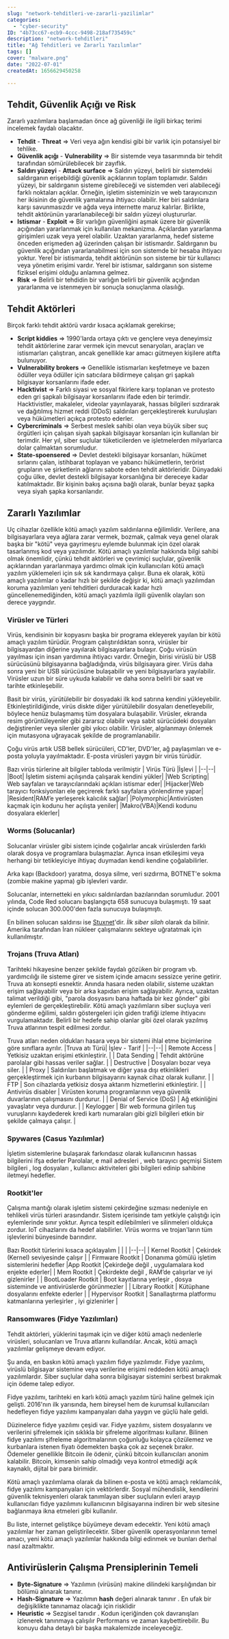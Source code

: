 ```yaml
---
slug: "network-tehditleri-ve-zararli-yazilimlar"
categories:
  - "cyber-security"
ID: "4b73cc67-ecb9-4ccc-9498-218af735459c"
description: "network-tehditleri"
title: "Ağ Tehditleri ve Zararlı Yazılımlar"
tags: []
cover: "malware.png"
date: "2022-07-01"
createdAt: 1656629450258

---
```

## Tehdit, Güvenlik Açığı ve Risk
Zararlı yazılımlara başlamadan önce ağ güvenliği ile ilgili birkaç terimi incelemek faydalı olacaktır. 

- **Tehdit** - **Threat** ⇒ Veri veya ağın kendisi gibi bir varlık için potansiyel bir tehlike.
- **Güvenlik açığı** - **Vulnerability** ⇒ Bir sistemde veya tasarımında bir tehdit tarafından sömürülebilecek bir zayıflık.
- **Saldırı yüzeyi** - **Attack surface** ⇒ Saldırı yüzeyi, belirli bir sistemdeki saldırganın erişebildiği güvenlik açıklarının toplam toplamıdır. Saldırı yüzeyi, bir saldırganın sisteme girebileceği ve sistemden veri alabileceği farklı noktaları açıklar. Örneğin, işletim sisteminizin ve web tarayıcınızın her ikisinin de güvenlik yamalarına ihtiyacı olabilir. Her biri saldırılara karşı savunmasızdır ve ağda veya internette maruz kalırlar. Birlikte, tehdit aktörünün yararlanabileceği bir saldırı yüzeyi oluştururlar.
- **Istismar** - **Exploit** ⇒ Bir varlığın güvenliğini aşmak üzere bir güvenlik açığından yararlanmak için kullanılan mekanizma. Açıklardan yararlanma girişimleri uzak veya yerel olabilir. Uzaktan yararlanma, hedef sisteme önceden erişmeden ağ üzerinden çalışan bir istismardır. Saldırganın bu güvenlik açığından yararlanabilmesi için son sistemde bir hesaba ihtiyacı yoktur. Yerel bir istismarda, tehdit aktörünün son sisteme bir tür kullanıcı veya yönetim erişimi vardır. Yerel bir istismar, saldırganın son sisteme fiziksel erişimi olduğu anlamına gelmez.
-  **Risk** ⇒   Belirli bir tehdidin bir varlığın belirli bir güvenlik açığından yararlanma ve istenmeyen bir sonuçla sonuçlanma olasılığı.

## Tehdit Aktörleri
Birçok farklı tehdit aktörü vardır kısaca açıklamak gerekirse;

- **Script kiddies** ⇒ 1990'larda ortaya çıktı ve gençlere veya deneyimsiz tehdit aktörlerine zarar vermek için mevcut senaryoları, araçları ve istismarları çalıştıran, ancak genellikle kar amacı gütmeyen kişilere atıfta bulunuyor.
- **Vulnerability brokers** ⇒ Genellikle istismarları keşfetmeye ve bazen ödüller veya ödüller için satıcılara bildirmeye çalışan gri şapkalı bilgisayar korsanlarını ifade eder.
- **Hacktivist** ⇒ Farklı siyasi ve sosyal fikirlere karşı toplanan ve protesto eden gri şapkalı bilgisayar korsanlarını ifade eden bir terimdir. Hacktivistler, makaleler, videolar yayınlayarak, hassas bilgileri sızdırarak ve dağıtılmış hizmet reddi (DDoS) saldırıları gerçekleştirerek kuruluşları veya hükümetleri açıkça protesto ederler.
- **Cybercriminals** ⇒ Serbest meslek sahibi olan veya büyük siber suç örgütleri için çalışan siyah şapkalı bilgisayar korsanları için kullanılan bir terimdir. Her yıl, siber suçlular tüketicilerden ve işletmelerden milyarlarca dolar çalmaktan sorumludur.
- **State-spoensered** ⇒ Devlet destekli bilgisayar korsanları, hükümet sırlarını çalan, istihbarat toplayan ve yabancı hükümetlerin, terörist grupların ve şirketlerin ağlarını sabote eden tehdit aktörleridir. Dünyadaki çoğu ülke, devlet destekli bilgisayar korsanlığına bir dereceye kadar katılmaktadır. Bir kişinin bakış açısına bağlı olarak, bunlar beyaz şapka veya siyah şapka korsanlarıdır.

## Zararlı Yazılımlar
Uç cihazlar özellikle kötü amaçlı yazılım saldırılarına eğilimlidir. Verilere, ana bilgisayarlara veya ağlara zarar vermek, bozmak, çalmak veya genel olarak başka bir "kötü" veya gayrimeşru eylemde bulunmak için özel olarak tasarlanmış kod veya yazılımdır. Kötü amaçlı yazılımlar hakkında bilgi sahibi olmak önemlidir, çünkü tehdit aktörleri ve çevrimiçi suçlular, güvenlik açıklarından yararlanmaya yardımcı olmak için kullanıcıları kötü amaçlı yazılım yüklemeleri için sık sık kandırmaya çalışır. Buna ek olarak, kötü amaçlı yazılımlar o kadar hızlı bir şekilde değişir ki, kötü amaçlı yazılımdan koruma yazılımları yeni tehditleri durduracak kadar hızlı güncellenemediğinden, kötü amaçlı yazılımla ilgili güvenlik olayları son derece yaygındır.

 ### Virüsler ve Türleri
  
  Virüs, kendisinin bir kopyasını başka bir programa ekleyerek yayılan bir kötü amaçlı yazılım türüdür. Program çalıştırıldıktan sonra, virüsler bir bilgisayardan diğerine yayılarak bilgisayarlara bulaşır. Çoğu virüsün yayılması için insan yardımına ihtiyacı vardır. Örneğin, birisi virüslü bir USB sürücüsünü bilgisayarına bağladığında, virüs bilgisayara girer. Virüs daha sonra yeni bir USB sürücüsüne bulaşabilir ve yeni bilgisayarlara yayılabilir. Virüsler uzun bir süre uykuda kalabilir ve daha sonra belirli bir saat ve tarihte etkinleşebilir.

Basit bir virüs, yürütülebilir bir dosyadaki ilk kod satırına kendini yükleyebilir. Etkinleştirildiğinde, virüs diskte diğer yürütülebilir dosyaları denetleyebilir, böylece henüz bulaşmamış tüm dosyalara bulaşabilir. Virüsler, ekranda resim görüntüleyenler gibi zararsız olabilir veya sabit sürücüdeki dosyaları değiştirenler veya silenler gibi yıkıcı olabilir. Virüsler, algılanmayı önlemek için mutasyona uğrayacak şekilde de programlanabilir.

Çoğu virüs artık USB bellek sürücüleri, CD'ler, DVD'ler, ağ paylaşımları ve e-posta yoluyla yayılmaktadır. E-posta virüsleri yaygın bir virüs türüdür.

Bazı virüs türlerine ait bilgiler tabloda verilmiştir
| Virüs Türü |İşlevi  |
|--|--|
|Boot| İşletim sistemi açılışında çalışarak kendini yükler|
|Web Scripting| Web sayfaları ve tarayıcılarındaki açıkları istismar eder|
|Hijacker|Web tarayıcı fonksiyonları ele geçirerek farklı sayfalara yönlendirme yapar|
|Resident|RAM’e yerleşerek kalıcılık sağlar|
|Polymorphic|Antivirüsten kaçmak için kodunu her açılışta yeniler|
|Makro(VBA)|Kendi kodunu dosyalara eklerler|

### Worms (Solucanlar)

Solucanlar virüsler gibi sistem içinde çoğalırlar ancak virüslerden farklı olarak dosya ve programlara bulaşmazlar. Ayrıca insan etkileşimi veya herhangi bir tetikleyiciye ihtiyaç duymadan kendi kendine çoğalabilirler. 

Arka kapı (Backdoor) yaratma, dosya silme, veri sızdırma, BOTNET'e sokma (zombie makine yapma) gib işlevleri vardır.

Solucanlar, internetteki en yıkıcı saldırılardan bazılarından sorumludur. 2001 yılında, Code Red solucanı başlangıçta 658 sunucuya bulaşmıştı. 19 saat içinde solucan 300.000'den fazla sunucuya bulaşmıştı.

En bilinen solucan saldırısı ise [Stuxnet](https://tr.wikipedia.org/wiki/Stuxnet)'dir. *İlk siber silah* olarak da bilinir. Amerika tarafından İran nükleer çalışmalarını sekteye uğratatmak için kullanılmıştır.

### Trojans (Truva Atları)

Tarihteki hikayesine benzer şekilde faydalı gözüken bir program vb. yardımcılığı ile sisteme girer ve sistem içinde amacını sessizce yerine getirir. Truva atı konsepti esnektir. Anında hasara neden olabilir, sisteme uzaktan erişim sağlayabilir veya bir arka kapıdan erişim sağlayabilir. Ayrıca, uzaktan talimat verildiği gibi, "parola dosyasını bana haftada bir kez gönder" gibi eylemleri de gerçekleştirebilir. Kötü amaçlı yazılımların siber suçluya veri gönderme eğilimi, saldırı göstergeleri için giden trafiği izleme ihtiyacını vurgulamaktadır.
Belirli bir hedefe sahip olanlar gibi özel olarak yazılmış Truva atlarının tespit edilmesi zordur.

Truva atları neden oldukları hasara veya bir sistemi ihlal etme biçimlerine göre sınıflara ayrılır.
|Truva atı Türü| İşlev - Tarif  |
|--|--|
| Remote Access | Yetkisiz uzaktan erişimi etkinleştirir. |
| Data Sending |    Tehdit aktörüne parolalar gibi hassas veriler sağlar. |
| Destructive | Dosyaları bozar veya siler. |
| Proxy | Saldırıları başlatmak ve diğer yasa dışı etkinlikleri gerçekleştirmek için kurbanın bilgisayarını kaynak cihaz olarak kullanır. |
| FTP | Son cihazlarda yetkisiz dosya aktarım hizmetlerini etkinleştirir. |
| Antivirüs disabler | Virüsten koruma programlarının veya güvenlik duvarlarının çalışmasını durdurur.  |
| Denial of Service (DoS) | Ağ etkinliğini yavaşlatır veya durdurur. |
| Keylogger | Bir web formuna girilen tuş vuruşlarını kaydederek kredi kartı numaraları gibi gizli bilgileri etkin bir şekilde çalmaya çalışır. |

### Spywares (Casus Yazılımlar)
İşletim sistemlerine bulaşarak farkındasız olarak kullanıcının hassas bilgilerini ifşa ederler
Parolalar, e mail adresleri , web tarayıcı geçmişi Sistem bilgileri , log dosyaları , kullanıcı aktiviteleri gibi bilgileri edinip sahibine iletmeyi hedefler.

### Rootkit'ler
Çalışma mantığı olarak işletim sistemi çekirdeğine sızması nedeniyle en tehlikeli virüs türleri arasındandır. Sistem içerisinde tam yetkiyle çalıştığı için eylemlerinde sınır yoktur. Ayrıca tespit edilebilmleri ve silinmeleri oldukça zordur. IoT cihazlarını da hedef alabilirler.
Virüs worms ve trojan'ların tüm işlevlerini bünyesinde barındırır.

Bazı Rootkit türlerini kısaca açıklayalım
|  |  |
|--|--|
| Kernel Rootkit | Çekirdek (Kernel) seviyesinde çalışır |
| Firmware Rootkit  | Donanıma gömülü işletim sistemlerini hedefler
|App Rootkit |Çekirdeğe değil , uygulamalara kod enjekte ederler|
| Mem Rootkit  | Çekirdekte değil , RAM’de çalışırlar ve iyi gizlenirler |
| BootLoader Rootkit  | Boot kayıtlarına yerleşir , dosya sisteminde ve antivirüslerde görünmezler |
| Library Rootkit  | Kütüphane dosyalarını enfekte ederler |
| Hypervisor Rootkit  | Sanallaştırma platformu katmanlarına yerleşirler , iyi gizlenirler |

### Ransomwares (Fidye Yazılımları)

Tehdit aktörleri, yüklerini taşımak için ve diğer kötü amaçlı nedenlerle virüsleri, solucanları ve Truva atlarını kullandılar. Ancak, kötü amaçlı yazılımlar gelişmeye devam ediyor.

Şu anda, en baskın kötü amaçlı yazılım fidye yazılımıdır. Fidye yazılımı, virüslü bilgisayar sistemine veya verilerine erişimi reddeden kötü amaçlı yazılımlardır. Siber suçlular daha sonra bilgisayar sistemini serbest bırakmak için ödeme talep ediyor.

Fidye yazılımı, tarihteki en karlı kötü amaçlı yazılım türü haline gelmek için gelişti. 2016'nın ilk yarısında, hem bireysel hem de kurumsal kullanıcıları hedefleyen fidye yazılımı kampanyaları daha yaygın ve güçlü hale geldi.

Düzinelerce fidye yazılımı çeşidi var. Fidye yazılımı, sistem dosyalarını ve verilerini şifrelemek için sıklıkla bir şifreleme algoritması kullanır. Bilinen fidye yazılımı şifreleme algoritmalarının çoğunluğu kolayca çözülemez ve kurbanlara istenen fiyatı ödemekten başka çok az seçenek bırakır. Ödemeler genellikle Bitcoin ile ödenir, çünkü bitcoin kullanıcıları anonim kalabilir. Bitcoin, kimsenin sahip olmadığı veya kontrol etmediği açık kaynaklı, dijital bir para birimidir.

Kötü amaçlı yazılımlama olarak da bilinen e-posta ve kötü amaçlı reklamcılık, fidye yazılımı kampanyaları için vektörlerdir. Sosyal mühendislik, kendilerini güvenlik teknisyenleri olarak tanımlayan siber suçluların evleri arayıp kullanıcıları fidye yazılımını kullanıcının bilgisayarına indiren bir web sitesine bağlanmaya ikna etmeleri gibi kullanılır.

Bu liste, internet geliştikçe büyümeye devam edecektir. Yeni kötü amaçlı yazılımlar her zaman geliştirilecektir. Siber güvenlik operasyonlarının temel amacı, yeni kötü amaçlı yazılımlar hakkında bilgi edinmek ve bunları derhal nasıl azaltmaktır.

## Antivirüslerin Çalışma Prensiplerinin Temeli


- **Byte-Signature** ⇒ Yazılımın (virüsün) makine dilindeki karşılığından bir bölümü alınarak tanınır.
- **Hash-Signature** ⇒ Yazılımın **hash** değeri alınarak tanınır . En ufak bir değişiklikte tanınamaz olacağı için risklidir
- **Heuristic** ⇒ Sezgisel tanıdır . Kodun içeriğinden çok davranışları izlenerek tanınmaya çalışılır Performans ve zaman kaybettirebilir.
Bu konuyu daha detaylı bir başka makalemizde inceleyeceğiz.

